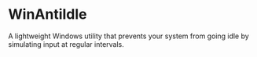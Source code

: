 # WinAntiIdle
A lightweight Windows utility that prevents your system from going idle by simulating input at regular intervals.
